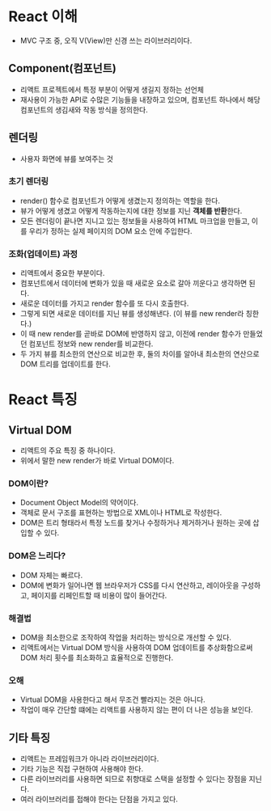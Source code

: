 # React 이해
- MVC 구조 중, 오직 V(View)만 신경 쓰는 라이브러리이다.

## Component(컴포넌트)
- 리액트 프로젝트에서 특정 부분이 어떻게 생길지 정하는 선언체
- 재사용이 가능한 API로 수많은 기능들을 내장하고 있으며, 컴포넌트 하나에서 해당 컴포넌트의 생김새와 작동 방식을 정의한다.

## 렌더링
- 사용자 화면에 뷰를 보여주는 것

### 초기 렌더링
- render() 함수로 컴포넌트가 어떻게 생겼는지 정의하는 역할을 한다.
- 뷰가 어떻게 생겼고 어떻게 작동하는지에 대한 정보를 지닌 <b>객체를 반환</b>한다.
- 모든 렌더링이 끝나면 지니고 있는 정보들을 사용하여 HTML 마크업을 만들고, 이를 우리가 정하는 실제 페이지의 DOM 요소 안에 주입한다.

### 조화(업데이트) 과정
- 리액트에서 중요한 부분이다.
- 컴포넌트에서 데이터에 변화가 있을 때 새로운 요소로 갈아 끼운다고 생각하면 된다.
- 새로운 데이터를 가지고 render 함수를 또 다시 호출한다.
- 그렇게 되면 새로운 데이터를 지닌 뷰를 생성해낸다. (이 뷰를 new render라 칭한다.)
- 이 때 new render를 곧바로 DOM에 반영하지 않고, 이전에 render 함수가 만들었던 컴포넌트 정보와 new render를 비교한다.
- 두 가지 뷰를 최소한의 연산으로 비교한 후, 둘의 차이를 알아내 최소한의 연산으로 DOM 트리를 업데이트를 한다.

# React 특징

## Virtual DOM
- 리액트의 주요 특징 중 하나이다.
- 위에서 말한 new render가 바로 Virtual DOM이다.

### DOM이란?
- Document Object Model의 약어이다.
- 객체로 문서 구조를 표현하는 방법으로 XML이나 HTML로 작성한다.
- DOM은 트리 형태라서 특정 노드를 찾거나 수정하거나 제거하거나 원하는 곳에 삽입할 수 있다.

### DOM은 느리다?
- DOM 자체는 빠르다.
- DOM에 변화가 일어나면 웹 브라우저가 CSS를 다시 연산하고, 레이아웃을 구성하고, 페이지를 리페인트할 때 비용이 많이 들어간다.

### 해결법
- DOM을 최소한으로 조작하여 작업을 처리하는 방식으로 개선할 수 있다.
- 리액트에서는 Virtual DOM 방식을 사용하여 DOM 업데이트를 추상화함으로써 DOM 처리 횟수를 최소화하고 효율적으로 진행한다.

### 오해
- Virtual DOM을 사용한다고 해서 무조건 빨라지는 것은 아니다.
- 작업이 매우 간단할 떄에는 리액트를 사용하지 않는 편이 더 나은 성능을 보인다.

## 기타 특징
- 리액트는 프레임워크가 아니라 라이브러리이다.
- 기타 기능은 직접 구현하여 사용해야 한다.
- 다른 라이브러리를 사용하면 되므로 취향대로 스택을 설정할 수 있다는 장점을 지닌다.
- 여러 라이브러리를 접해야 한다는 단점을 가지고 있다.

